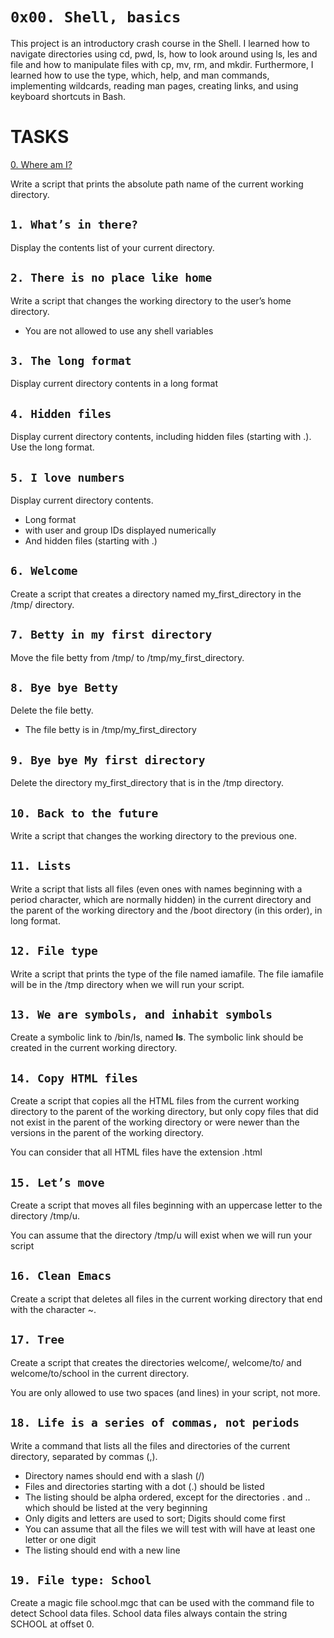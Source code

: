`0x00. Shell, basics`
===


This project is an introductory crash course in the Shell. I learned how to navigate directories using cd, pwd, ls, how to look around using ls, les and file and how to manipulate files with cp, mv, rm, and mkdir. Furthermore, I learned how to use the type, which, help, and man commands, implementing wildcards, reading man pages, creating links, and using keyboard shortcuts in Bash.


TASKS
===


[0. Where am I?](https://github.com/Finally-Kwaku/alx-system_engineering-devops/blob/master/0x00-shell_basics/0-current_working_directory)


Write a script that prints the absolute path name of the current working directory.


`1. What’s in there?`
---

Display the contents list of your current directory.


`2. There is no place like home`
---

Write a script that changes the working directory to the user’s home directory.
* You are not allowed to use any shell variables


`3. The long format`
---

Display current directory contents in a long format


`4. Hidden files`
---

Display current directory contents, including hidden files (starting with .). Use the long format.


`5. I love numbers`
---

Display current directory contents.
* Long format
* with user and group IDs displayed numerically
* And hidden files (starting with .)


`6. Welcome`
---

Create a script that creates a directory named my_first_directory in the /tmp/ directory.


`7. Betty in my first directory`
---

Move the file betty from /tmp/ to /tmp/my_first_directory.


`8. Bye bye Betty`
---

Delete the file betty.
* The file betty is in /tmp/my_first_directory


`9. Bye bye My first directory`
---

Delete the directory my_first_directory that is in the /tmp directory.


`10. Back to the future`
---

Write a script that changes the working directory to the previous one.


`11. Lists`
---

Write a script that lists all files (even ones with names beginning with a period character, which are normally hidden) in the current directory and the parent of the working directory and the /boot directory (in this order), in long format.


`12. File type`
---

Write a script that prints the type of the file named iamafile. The file iamafile will be in the /tmp directory when we will run your script.


`13. We are symbols, and inhabit symbols`
---

Create a symbolic link to /bin/ls, named __ls__. The symbolic link should be created in the current working directory.


`14. Copy HTML files`
---

Create a script that copies all the HTML files from the current working directory to the parent of the working directory, but only copy files that did not exist in the parent of the working directory or were newer than the versions in the parent of the working directory.

You can consider that all HTML files have the extension .html


`15. Let’s move`
---

Create a script that moves all files beginning with an uppercase letter to the directory /tmp/u.

You can assume that the directory /tmp/u will exist when we will run your script


`16. Clean Emacs`
---

Create a script that deletes all files in the current working directory that end with the character ~.


`17. Tree`
---

Create a script that creates the directories welcome/, welcome/to/ and welcome/to/school in the current directory.

You are only allowed to use two spaces (and lines) in your script, not more.


`18. Life is a series of commas, not periods`
---

Write a command that lists all the files and directories of the current directory, separated by commas (,).
* Directory names should end with a slash (/)
* Files and directories starting with a dot (.) should be listed
* The listing should be alpha ordered, except for the directories . and .. which should be listed at the very beginning
* Only digits and letters are used to sort; Digits should come first
* You can assume that all the files we will test with will have at least one letter or one digit
* The listing should end with a new line


`19. File type: School`
---

Create a magic file school.mgc that can be used with the command file to detect School data files. School data files always contain the string SCHOOL at offset 0.
